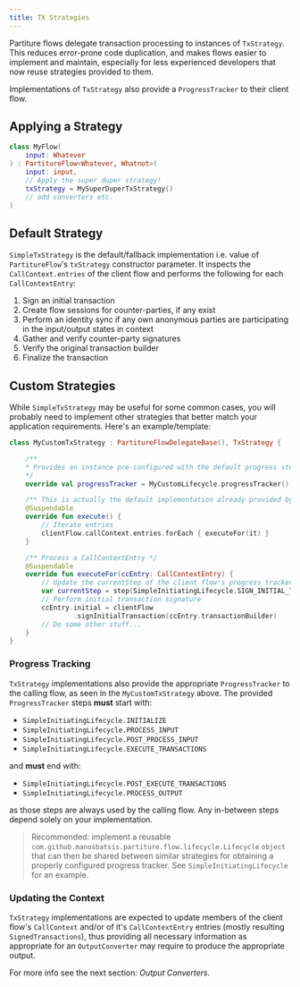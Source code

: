 ```yaml
---
title: TX Strategies
---
```


Partiture flows delegate transaction processing to instances of `TxStrategy`.
This reduces error-prone code duplication, and makes flows easier to implement
and maintain, especially for less experienced developers that now reuse 
strategies provided to them.

Implementations of `TxStrategy` also provide a `ProgressTracker` to their client flow.


## Applying a Strategy

```kotlin
class MyFlow(
	input: Whatever
) : PartitureFlow<Whatever, Whatnot>(
	input: input,
	// Apply the super duper strategy!
	txStrategy = MySuperDuperTxStrategy()
	// add converters etc.
)
```

## Default Strategy

`SimpleTxStrategy` is the default/fallback implementation i.e. value of 
`PartitureFlow`'s `txStrategy` constructor parameter. It inspects the 
`CallContext.entries` of the client flow and performs the following 
for each `CallContextEntry`:

1. Sign an initial transaction
2. Create flow sessions for counter-parties, if any exist
3. Perform an identity sync if any own anonymous parties are participating in the input/output states in context
4. Gather and verify counter-party signatures
5. Verify the original transaction builder
6. Finalize the transaction 

## Custom Strategies

While `SimpleTxStrategy` may be useful for some common cases, you will probably need 
to implement other strategies that better match your application requirements. Here's 
an example/template:

```kotlin
class MyCustomTxStrategy : PartitureFlowDelegateBase(), TxStrategy {

    /** 
    * Provides an instance pre-configured with the default progress steps.
    */
    override val progressTracker = MyCustomLifecycle.progressTracker()

	/** This is actually the default implementation already provided by TxStrategy */
	@Suspendable
	override fun execute() {
		// Iterate entries
		clientFlow.callContext.entries.forEach { executeFor(it) }
	}

	/** Process a CallContextEntry */
    @Suspendable
    override fun executeFor(ccEntry: CallContextEntry) {
    	// Update the currentStep of the client flow's progress tracker  
        var currentStep = step(SimpleInitiatingLifecycle.SIGN_INITIAL_TX)
        // Perform initial transaction signature
        ccEntry.initial = clientFlow
                .signInitialTransaction(ccEntry.transactionBuilder)
        // Do some other stuff...
    }
}
```

### Progress Tracking

`TxStrategy` implementations also provide the appropriate `ProgressTracker` to 
the calling flow, as seen in the `MyCustomTxStrategy` above. 
The provided `ProgressTracker` steps __must__ start with:

- `SimpleInitiatingLifecycle.INITIALIZE`
- `SimpleInitiatingLifecycle.PROCESS_INPUT`
- `SimpleInitiatingLifecycle.POST_PROCESS_INPUT`
- `SimpleInitiatingLifecycle.EXECUTE_TRANSACTIONS`

and __must__ end with:

- `SimpleInitiatingLifecycle.POST_EXECUTE_TRANSACTIONS`
- `SimpleInitiatingLifecycle.PROCESS_OUTPUT`

as those steps are always used by the calling flow. 
Any in-between steps depend solely on your implementation.

> Recommended: implement a reusable 
`com.github.manosbatsis.partiture.flow.lifecycle.Lifecycle` `object` 
that can then be shared between similar strategies for obtaining a 
properly configured progress tracker. 
See `SimpleInitiatingLifecycle` for an example.

### Updating the Context

`TxStrategy` implementations are expected to update members of the client flow's 
`CallContext` and/or of it's `CallContextEntry` entries (mostly resulting 
`SignedTransactions`), thus providing all necessary information as appropriate 
for an `OutputConverter` may require to produce the appropriate output. 

For more info see the next section: _Output Converters_.




